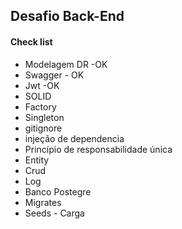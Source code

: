 ## Desafio Back-End

#### Check list

- Modelagem DR -OK
- Swagger - OK
- Jwt -OK
- SOLID
- Factory
- Singleton
- gitignore
- injeção de dependencia
- Princípio de responsabilidade única
- Entity
- Crud
- Log
- Banco Postegre
- Migrates
- Seeds - Carga
